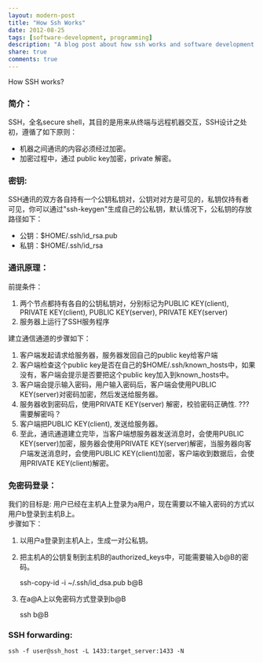 ```yaml
---
layout: modern-post
title: "How Ssh Works"
date: 2012-08-25
tags: [software-development, programming]
description: "A blog post about how ssh works and software development."
share: true
comments: true
---
```


How SSH works?

### 简介：
SSH，全名secure shell，其目的是用来从终端与远程机器交互，SSH设计之处初，遵循了如下原则：

  * 机器之间通讯的内容必须经过加密。
  * 加密过程中，通过 public key加密，private 解密。

### 密钥:
SSH通讯的双方各自持有一个公钥私钥对，公钥对对方是可见的，私钥仅持有者可见，你可以通过"ssh-keygen"生成自己的公私钥，默认情况下，公私钥的存放路径如下：    

  * 公钥：$HOME/.ssh/id_rsa.pub
  * 私钥：$HOME/.ssh/id_rsa

### 通讯原理：

  前提条件：

  1. 两个节点都持有各自的公钥私钥对，分别标记为PUBLIC KEY(client), PRIVATE KEY(client), PUBLIC KEY(server), PRIVATE KEY(server)
  2. 服务器上运行了SSH服务程序
   
建立通信通道的步骤如下：

  1. 客户端发起请求给服务器，服务器发回自己的public key给客户端
  2. 客户端检查这个public key是否在自己的$HOME/.ssh/known_hosts中，如果没有，客户端会提示是否要把这个public key加入到known_hosts中。
  3. 客户端会提示输入密码，用户输入密码后，客户端会使用PUBLIC KEY(server)对密码加密，然后发送给服务器。
  4. 服务器收到密码后，使用PRIVATE KEY(server) 解密，校验密码正确性. ??? 需要解密吗？
  5. 客户端把PUBLIC KEY(client), 发送给服务器。
  6. 至此，通讯通道建立完毕，当客户端想服务器发送消息时，会使用PUBLIC KEY(server)加密，服务器会使用PRIVATE KEY(server)解密，当服务器向客户端发送消息时，会使用PUBLIC KEY(client)加密，客户端收到数据后，会使用PRIVATE KEY(client)解密。

### 免密码登录：
我们的目标是: 用户已经在主机A上登录为a用户，现在需要以不输入密码的方式以用户b登录到主机B上。   
步骤如下：

  1. 以用户a登录到主机A上，生成一对公私钥。
  2. 把主机A的公钥复制到主机B的authorized_keys中，可能需要输入b@B的密码。

	    ssh-copy-id -i ~/.ssh/id_dsa.pub b@B
  3. 在a@A上以免密码方式登录到b@B

  		ssh b@B

### SSH forwarding:

	ssh -f user@ssh_host -L 1433:target_server:1433 -N
